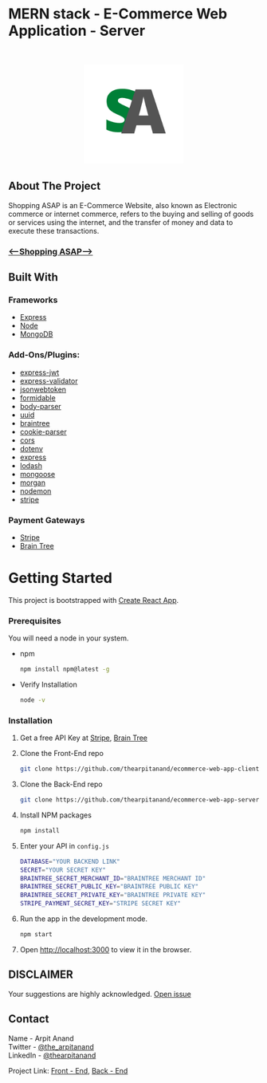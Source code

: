 <h1>MERN stack - E-Commerce Web Application - Server</h1>

<br />

<!-- PROJECT LOGO -->
<p  align="center">
    <a href="#">
        <img src="img/logo.png" alt="Logo" width="200" height="200">
    </a>
</p>

<!-- ABOUT THE PROJECT -->

## About The Project

Shopping ASAP is an E-Commerce Website, also known as Electronic commerce or internet commerce, refers to the buying and selling of goods or services using the internet, and the transfer of money and data to execute these transactions.

<!-- <img src="" alt="Project Screenshot" width="80" height="80"> -->

<h3><a href=""><--Shopping ASAP--></a></h3>

<!-- Built with section -->

## Built With

### Frameworks

- [Express](https://expressjs.com/)
- [Node](https://nodejs.org/en/)
- [MongoDB](https://www.mongodb.com/)

### Add-Ons/Plugins:

- [express-jwt](https://www.npmjs.com/package/express-jwt)
- [express-validator](https://www.npmjs.com/package/express-validator)
- [jsonwebtoken](https://www.npmjs.com/package/jsonwebtoken)
- [formidable](https://www.npmjs.com/package/formidable)
- [body-parser](https://www.npmjs.com/package/body-parser)
- [uuid](https://www.npmjs.com/package/uuid)
- [braintree](https://www.npmjs.com/package/braintree)
- [cookie-parser](https://www.npmjs.com/package/cookie-parser)
- [cors](https://www.npmjs.com/package/cors)
- [dotenv](https://www.npmjs.com/package/dotenv)
- [express](https://www.npmjs.com/package/express)
- [lodash](https://www.npmjs.com/package/lodash)
- [mongoose](https://www.npmjs.com/package/mongoose)
- [morgan](https://www.npmjs.com/package/morgan)
- [nodemon](https://www.npmjs.com/package/nodemon)
- [stripe](https://www.npmjs.com/package/stripe)

### Payment Gateways

- [Stripe](https://stripe.com/in)
- [Brain Tree](https://www.braintreepayments.com/)

<!-- GETTING STARTED -->

# Getting Started

This project is bootstrapped with [Create React App](https://github.com/facebook/create-react-app).

### Prerequisites

You will need a node in your system.

- npm

  ```sh
  npm install npm@latest -g
  ```

- Verify Installation
  ```sh
  node -v
  ```

### Installation

1. Get a free API Key at [Stripe](https://stripe.com/in), [Brain Tree](https://www.braintreepayments.com/)

2. Clone the Front-End repo

   ```sh
   git clone https://github.com/thearpitanand/ecommerce-web-app-client.git
   ```

3. Clone the Back-End repo

   ```sh
   git clone https://github.com/thearpitanand/ecommerce-web-app-server.git
   ```

4. Install NPM packages

   ```sh
   npm install
   ```

5. Enter your API in `config.js`

   ```sh
   DATABASE="YOUR BACKEND LINK"
   SECRET="YOUR SECRET KEY"
   BRAINTREE_SECRET_MERCHANT_ID="BRAINTREE MERCHANT ID"
   BRAINTREE_SECRET_PUBLIC_KEY="BRAINTREE PUBLIC KEY"
   BRAINTREE_SECRET_PRIVATE_KEY="BRAINTREE PRIVATE KEY"
   STRIPE_PAYMENT_SECRET_KEY="STRIPE SECRET KEY"
   ```

6. Run the app in the development mode.

   ```sh
   npm start
   ```

7. Open [http://localhost:3000](http://localhost:3000) to view it in the browser.

<!-- Disclaimer -->

## DISCLAIMER

Your suggestions are highly acknowledged. [Open issue](https://github.com/thearpitanand/ecommerce-web-app-server/issues)

<!-- CONTACT -->

## Contact

Name - Arpit Anand\
Twitter - [@the_arpitanand](https://twitter.com/the_arpitanand)\
LinkedIn - [@thearpitanand](https://www.linkedin.com/in/thearpitanand/)

Project Link: [Front - End](https://github.com/thearpitanand/ecommerce-web-app-client.git), [Back - End](https://github.com/thearpitanand/ecommerce-web-app-server.git)

